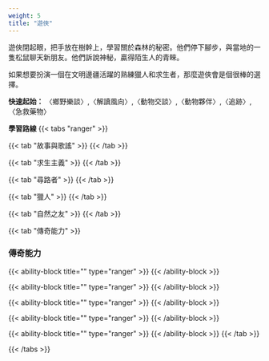 ```yaml
---
weight: 5
title: "遊俠"
---
```

遊俠閉起眼，把手放在樹幹上，學習關於森林的秘密。他們停下腳步，與當地的一隻松鼠聊天新朋友。他們訴說神秘，贏得陌生人的青睞。

如果想要扮演一個在文明邊疆活躍的熟練獵人和求生者，那麼遊俠會是個很棒的選擇。

<b>快速起始：</b> 〈鄉野樂談〉,〈解讀風向〉,〈動物交談〉,〈動物夥伴〉,〈追跡〉,〈急救藥物〉

<b>學習路線</b>
{{< tabs "ranger" >}}

{{< tab "故事與歌謠" >}}
{{< /tab >}}

{{< tab "求生主義" >}}
{{< /tab >}}

{{< tab "尋路者" >}}
{{< /tab >}}

{{< tab "獵人" >}}
{{< /tab >}}

{{< tab "自然之友" >}}
{{< /tab >}}

{{< tab "傳奇能力"  >}}
<h3 style="color: var(--role-color-ranger);">傳奇能力</h3>

{{< ability-block title="" type="ranger" >}}
{{< /ability-block >}}

{{< ability-block title="" type="ranger" >}}
{{< /ability-block >}}

{{< ability-block title="" type="ranger" >}}
{{< /ability-block >}}

{{< ability-block title="" type="ranger" >}}
{{< /ability-block >}}

{{< ability-block title="" type="ranger" >}}
{{< /ability-block >}}
{{< /tab >}}

{{< /tabs >}}
